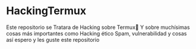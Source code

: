 # HackingTermux
Este repositorio se Tratara de Hacking sobre Termux🔰 Y sobre muchísimas cosas más importantes como Hacking ético Spam, vulnerabilidad y cosas así espero y les guste este repositorio 
